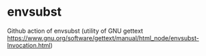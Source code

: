 # envsubst
Github action of envsubst (utility of GNU gettext https://www.gnu.org/software/gettext/manual/html_node/envsubst-Invocation.html)
